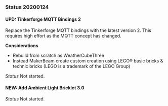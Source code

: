 ### Status 20200124

#### UPD: Tinkerforge MQTT Bindings 2
Replace the Tinkerforge MQTT bindings with the latest version 2.
This requires high effort as the MQTT concept has changed.

**Considerations**
* Rebuild from scratch as WeatherCubeThree
* Instead MakerBeam create custom creation using LEGO® basic bricks & technic bricks (LEGO is a trademark of the LEGO Group)

_Status_
Not started.
 
#### NEW: Add Ambient Light Bricklet 3.0

_Status_
Not started.
